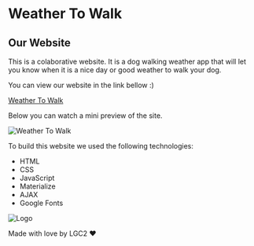 # Weather To Walk

## Our Website


This is a colaborative website. It is a dog walking weather app that will let you know when it is a nice day or good weather to walk your dog.
 
 
 You can view our website in the link bellow :)
 
 
 [Weather To Walk](https://luistorano.github.io/weather-to-walk/)
 
 
 Below you can watch a mini preview of the site. 
 
 
![Weather To Walk](https://github.com/luistorano/weather-to-walk/blob/main/assets/images/weather-to-walk-capture.gif)


To build this website we used the following technologies:
* HTML
* CSS
* JavaScript
* Materialize
* AJAX
* Google Fonts


![Logo](https://github.com/luistorano/weather-to-walk/blob/main/assets/images/dog-favicon.png)



Made with love by LGC2 ❤️

